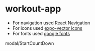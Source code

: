 # workout-app

- For navigation used React Navigation
- For icons used [expo-vector icons](https://icons.expo.fyi/)
- For fonts used [google fonts](https://docs.expo.dev/versions/latest/sdk/font/)

<!-- WorkoutItem C:\Users\user\Desktop\TUTORIALS\React Native with Typescript - The Practical Guide [2022]\[TutsNode.com] - React Native with Typescript - The Practical Guide [2022]\04 - Workout management -->

modal/StartCountDown
